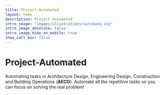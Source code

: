 ```yaml
---
title: Project-Automated
layout: home
description: Project Automated
intro_image: "images/illustrations/automate.svg"
intro_image_absolute: false
intro_image_hide_on_mobile: true
show_call_box: false
---
```


# Project-Automated

Automating tasks in Architecture Design, Engineering Design, Construction and Building Operations (**AECO**). Automate all the repetitive tasks so you can focus on solving the real problem!